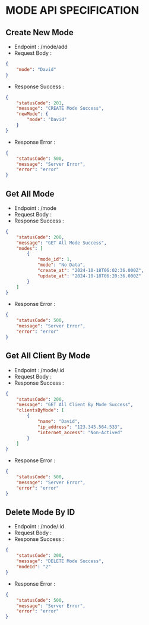 # MODE API SPECIFICATION
## Create New Mode
- Endpoint : /mode/add
- Request Body :
```json
{
    "mode": "David"
}
```
- Response Success :
```json
{
    "statusCode": 201,
    "message": "CREATE Mode Success",
    "newMode": {
        "mode": "David"
    }
}
```
- Response Error :
```json
{
    "statusCode": 500,
    "message": "Server Error",
    "error": "error"
}
```
## Get All Mode
- Endpoint : /mode
- Request Body :
- Response Success :
```json
{
    "statusCode": 200,
    "message": "GET All Mode Success",
    "modes": [
        {
            "mode_id": 1,
            "mode": "No Data",
            "create_at": "2024-10-18T06:02:36.000Z",
            "update_at": "2024-10-18T06:20:36.000Z"
        }
    ]
}
```

- Response Error :
```json
{
    "statusCode": 500,
    "message": "Server Error",
    "error": "error"
}
```

## Get All Client By Mode
- Endpoint : /mode/:id
- Request Body :
- Response Success :
```json
{
    "statusCode": 200,
    "message": "GET All Client By Mode Success",
    "clientsByMode": [
        {
            "name": "David",
            "ip_address": "123.345.564.533",
            "internet_access": "Non-Actived"
        }
    ]
}
```
- Response Error :
```json
{
    "statusCode": 500,
    "message": "Server Error",
    "error": "error"
}
```

## Delete Mode By ID
- Endpoint : /mode/:id
- Request Body :
- Response Success :
```json
{
    "statusCode": 200,
    "message": "DELETE Mode Success",
    "modeId": "2"
}
```
- Response Error :
```json
{
    "statusCode": 500,
    "message": "Server Error",
    "error": "error"
}
```
